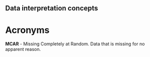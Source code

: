 ## Data interpretation concepts


# Acronyms
 **MCAR**
    - Missing Completely at Random. Data that is missing for no apparent reason.